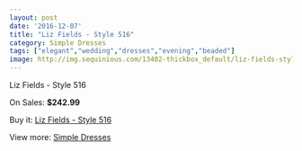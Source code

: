 ```yaml
---
layout: post
date: '2016-12-07'
title: "Liz Fields - Style 516"
category: Simple Dresses
tags: ["elegant","wedding","dresses","evening","beaded"]
image: http://img.sequinious.com/13402-thickbox_default/liz-fields-style-516.jpg
---
```

Liz Fields - Style 516

On Sales: **$242.99**
<a href="https://www.sequinious.com/simple-dresses/6337-liz-fields-style-516.html"><amp-img layout="responsive" width="600" height="600" src="//img.sequinious.com/13402-thickbox_default/liz-fields-style-516.jpg" alt="Liz Fields - Style 516 0" /></a>
<a href="https://www.sequinious.com/simple-dresses/6337-liz-fields-style-516.html"><amp-img layout="responsive" width="600" height="600" src="//img.sequinious.com/13404-thickbox_default/liz-fields-style-516.jpg" alt="Liz Fields - Style 516 1" /></a>
<a href="https://www.sequinious.com/simple-dresses/6337-liz-fields-style-516.html"><amp-img layout="responsive" width="600" height="600" src="//img.sequinious.com/13403-thickbox_default/liz-fields-style-516.jpg" alt="Liz Fields - Style 516 2" /></a>

Buy it: [Liz Fields - Style 516](https://www.sequinious.com/simple-dresses/6337-liz-fields-style-516.html "Liz Fields - Style 516")

View more: [Simple Dresses](https://www.sequinious.com/5-simple-dresses "Simple Dresses")
